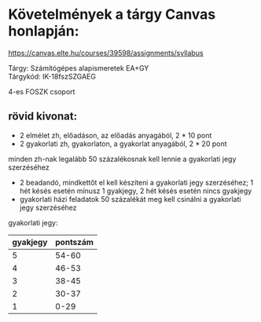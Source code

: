 # Követelmények a tárgy Canvas honlapján:

<https://canvas.elte.hu/courses/39598/assignments/syllabus>

Tárgy: Számítógépes alapismeretek EA+GY  
Tárgykód: IK-18fszSZGAEG  

4-es FOSZK csoport  

## rövid kivonat:

- 2 elmélet zh, előadáson, az előadás anyagából, 2 * 10 pont
- 2 gyakorlati zh, gyakorlaton, a gyakorlat anyagából, 2 * 20 pont

minden zh-nak legalább 50 százalékosnak kell lennie a gyakorlati jegy szerzéséhez

- 2 beadandó, mindkettőt el kell készíteni a gyakorlati jegy szerzéséhez; 1 hét késés esetén mínusz 1 gyakjegy, 2 hét késés esetén nincs gyakjegy
- gyakorlati házi feladatok 50 százalékát meg kell csinálni a gyakorlati jegy szerzéséhez

gyakorlati jegy:

| gyakjegy  | pontszám |
| ------------- | ------------- |
| 5  | 54-60  |
| 4  | 46-53  |
| 3  | 38-45  |
| 2  | 30-37  |
| 1  | 0-29  |



